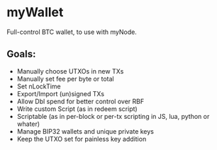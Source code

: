 # myWallet
Full-control BTC wallet, to use with myNode.

## Goals:

- Manually choose UTXOs in new TXs
- Manually set fee per byte or total
- Set nLockTime
- Export/Import (un)signed TXs
- Allow Dbl spend for better control over RBF
- Write custom Script (as in redeem script)
- Scriptable (as in per-block or per-tx scripting in JS, lua, python or whater)
- Manage BIP32 wallets and unique private keys
- Keep the UTXO set for painless key addition
